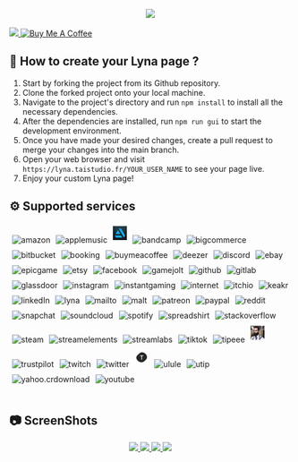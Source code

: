 <html><head></head><body><p align="center">
<a href="https://lyna.taistudio.fr/">
    <img src="./img/assets/lyna.png" width="28%">
</a>
</p><p>
<a href="https://lyna.taistudio.fr/">
    <img src="https://api.netlify.com/api/v1/badges/544bb5ee-259b-4172-acde-08eb42eaf0d7/deploy-status">
</a>
<a href="https://buymeacoffee.com/taistudio" target="_blank"><img src="https://www.buymeacoffee.com/assets/img/custom_images/yellow_img.png" alt="Buy Me A Coffee"></a>

## 📝 How to create your Lyna page ?
1. Start by forking the project from its Github repository.
2. Clone the forked project onto your local machine.
3. Navigate to the project's directory and run `npm install` to install all the necessary dependencies.
4. After the dependencies are installed, run `npm run gui` to start the development environment.
5. Once you have made your desired changes, create a pull request to merge your changes into the main branch.
6. Open your web browser and visit `https://lyna.taistudio.fr/YOUR_USER_NAME` to see your page live.
7. Enjoy your custom Lyna page!

## ⚙️ Supported services

</p><div class="services"><img src="img/services/amazon.png" width="5%" style="margin: 1%;" title="amazon"><img src="img/services/applemusic.png" width="5%" style="margin: 1%;" title="applemusic"><img src="img/services/artstation.jpg" width="5%" style="margin: 1%;" title="artstation.jpg"><img src="img/services/bandcamp.png" width="5%" style="margin: 1%;" title="bandcamp"><img src="img/services/bigcommerce.png" width="5%" style="margin: 1%;" title="bigcommerce"><img src="img/services/bitbucket.png" width="5%" style="margin: 1%;" title="bitbucket"><img src="img/services/booking.png" width="5%" style="margin: 1%;" title="booking"><img src="img/services/buymeacoffee.png" width="5%" style="margin: 1%;" title="buymeacoffee"><img src="img/services/deezer.png" width="5%" style="margin: 1%;" title="deezer"><img src="img/services/discord.png" width="5%" style="margin: 1%;" title="discord"><img src="img/services/ebay.png" width="5%" style="margin: 1%;" title="ebay"><img src="img/services/epicgame.png" width="5%" style="margin: 1%;" title="epicgame"><img src="img/services/etsy.png" width="5%" style="margin: 1%;" title="etsy"><img src="img/services/facebook.png" width="5%" style="margin: 1%;" title="facebook"><img src="img/services/gamejolt.png" width="5%" style="margin: 1%;" title="gamejolt"><img src="img/services/github.png" width="5%" style="margin: 1%;" title="github"><img src="img/services/gitlab.png" width="5%" style="margin: 1%;" title="gitlab"><img src="img/services/glassdoor.png" width="5%" style="margin: 1%;" title="glassdoor"><img src="img/services/instagram.png" width="5%" style="margin: 1%;" title="instagram"><img src="img/services/instantgaming.png" width="5%" style="margin: 1%;" title="instantgaming"><img src="img/services/internet.png" width="5%" style="margin: 1%;" title="internet"><img src="img/services/itchio.png" width="5%" style="margin: 1%;" title="itchio"><img src="img/services/keakr.png" width="5%" style="margin: 1%;" title="keakr"><img src="img/services/linkedIn.png" width="5%" style="margin: 1%;" title="linkedIn"><img src="img/services/lyna.png" width="5%" style="margin: 1%;" title="lyna"><img src="img/services/mailto.png" width="5%" style="margin: 1%;" title="mailto"><img src="img/services/malt.png" width="5%" style="margin: 1%;" title="malt"><img src="img/services/patreon.png" width="5%" style="margin: 1%;" title="patreon"><img src="img/services/paypal.png" width="5%" style="margin: 1%;" title="paypal"><img src="img/services/reddit.png" width="5%" style="margin: 1%;" title="reddit"><img src="img/services/snapchat.png" width="5%" style="margin: 1%;" title="snapchat"><img src="img/services/soundcloud.png" width="5%" style="margin: 1%;" title="soundcloud"><img src="img/services/spotify.png" width="5%" style="margin: 1%;" title="spotify"><img src="img/services/spreadshirt.png" width="5%" style="margin: 1%;" title="spreadshirt"><img src="img/services/stackoverflow.png" width="5%" style="margin: 1%;" title="stackoverflow"><img src="img/services/steam.png" width="5%" style="margin: 1%;" title="steam"><img src="img/services/streamelements.png" width="5%" style="margin: 1%;" title="streamelements"><img src="img/services/streamlabs.png" width="5%" style="margin: 1%;" title="streamlabs"><img src="img/services/tiktok.png" width="5%" style="margin: 1%;" title="tiktok"><img src="img/services/tipeee.png" width="5%" style="margin: 1%;" title="tipeee"><img src="img/services/trenton.png" width="5%" style="margin: 1%;" title="trenton"><img src="img/services/trustpilot.png" width="5%" style="margin: 1%;" title="trustpilot"><img src="img/services/twitch.png" width="5%" style="margin: 1%;" title="twitch"><img src="img/services/twitter.png" width="5%" style="margin: 1%;" title="twitter"><img src="img/services/typeform.png" width="5%" style="margin: 1%;" title="typeform"><img src="img/services/ulule.png" width="5%" style="margin: 1%;" title="ulule"><img src="img/services/utip.png" width="5%" style="margin: 1%;" title="utip"><img src="img/services/yahoo.png.crdownload" width="5%" style="margin: 1%;" title="yahoo.crdownload"><img src="img/services/youtube.png" width="5%" style="margin: 1%;" title="youtube"></div>
<br>

## 📷 ScreenShots
<p align="center">
    <a href="https://lyna.taistudio.fr/taistudio">
        <img src="https://raw.githubusercontent.com/TaiStudio/Lyna/main/img/assets/taistudio.png" width="45%">
    </a>
    <a href="https://lyna.taistudio.fr/potion">
        <img src="https://raw.githubusercontent.com/TaiStudio/Lyna/main/img/assets/potion.png" width="45%">
    </a>
    <a href="https://lyna.taistudio.fr/">
        <img src="https://raw.githubusercontent.com/TaiStudio/Lyna/main/img/assets/Lyna demo.PNG" width="45%">
    </a>
    <a href="https://lyna.taistudio.fr/les-autodidactes">
        <img src="https://raw.githubusercontent.com/TaiStudio/Lyna/main/img/assets/les-autodidactes.PNG" width="45%">
    </a>
</p>
</body></html>
